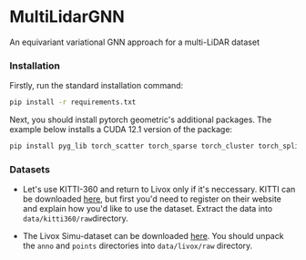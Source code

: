 # MultiLidarGNN
An equivariant variational GNN approach for a multi-LiDAR dataset

### Installation

Firstly, run the standard installation command:

```bash
pip install -r requirements.txt
```

Next, you should install pytorch geometric's additional packages. The example below installs a CUDA 12.1 version of the package:

```bash
pip install pyg_lib torch_scatter torch_sparse torch_cluster torch_spline_conv -f https://data.pyg.org/whl/torch-2.2.0+cu121.html
```

### Datasets

- Let's use KITTI-360 and return to Livox only if it's neccessary. KITTI can be downloaded [here](https://www.cvlibs.net/datasets/kitti-360/), but
first you'd need to register on their website and explain how you'd like to use the dataset. Extract the data into `data/kitti360/raw`directory.

- The Livox Simu-dataset can be downloaded [here](https://livox-wiki-en.readthedocs.io/en/latest/data_summary/dataset.html).
You should unpack the `anno` and `points` directories into `data/livox/raw` directory.

